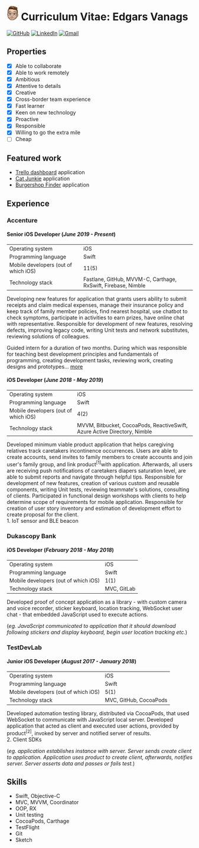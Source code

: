 <img src="https://github.com/esesmuedgars/CurriculumVitae/blob/assets/memoji.png" alt="Memoji" height="40"> Curriculum Vitae: Edgars Vanags
======================================

[![GitHub](https://img.shields.io/badge/Account%20on-GitHub-24292E.svg)](https://github.com/esesmuedgars)
[![LinkedIn](https://img.shields.io/badge/Account%20on-LinkedIn-0077B5.svg)](https://www.linkedin.com/in/edgarsvanags/)
[![Gmail](https://img.shields.io/badge/Send%20to-Gmail-D44638.svg)](mailto:edgars.vanags1@gmail.com?subject=iOS%20Developer&body=Hello%20Edgars,%20)

## Properties

- [X] Able to collaborate
- [X] Able to work remotely
- [X] Ambitious
- [X] Attentive to details
- [X] Creative
- [X] Cross-border team experience
- [X] Fast learner
- [X] Keen on new technology
- [X] Proactive
- [X] Responsible
- [X] Willing to go the extra mile
- [ ] Cheap

## Featured work

- [Trello dashboard](https://github.com/esesmuedgars/Trello) application
- [Cat Junkie](https://github.com/esesmuedgars/CatJunkie) application
- [Burgershop Finder](https://github.com/esesmuedgars/BurgershopFinder) application

## Experience

### Accenture

#### Senior iOS Developer (_June 2019 - Present_)

<table>
  <tr>
    <td>Operating system</td>
    <td>iOS</td>
  </tr>
  <tr>
    <td>Programming language</td>
    <td>Swift</td>
  </tr>
   <tr>
    <td>Mobile developers (out of which iOS)</td>
    <td>11(5)</td>
  </tr>
   <tr>
    <td>Technology stack</td>
    <td>Fastlane, GitHub, MVVM-C, Carthage, RxSwift, Firebase, Nimble</td>
  </tr>
</table>

Developing new features for application that grants users ability to submit receipts and claim medical expenses, manage their insurance policy and keep track of family member policies, find nearest hospital, use chatbot to check symptoms, participate in activities to earn prizes, have online chat with representative.
Responsible for development of new features, resolving defects, improving legacy code, writing Unit tests and network substitutes, reviewing solutions of colleagues.

Guided intern for a duration of two months. During which was responsible for teaching best development principles and fundamentals of programming, creating development tasks, reviewing work, creating designs and prototypes... [more](https://github.com/esesmuedgars/CurriculumVitae/blob/master/InternChaperone.md)

#### iOS Developer (_June 2018 - May 2019_)

<table>
  <tr>
    <td>Operating system</td>
    <td>iOS</td>
  </tr>
  <tr>
    <td>Programming language</td>
    <td>Swift</td>
  </tr>
   <tr>
    <td>Mobile developers (out of which iOS)</td>
    <td>4(2)</td>
  </tr>
   <tr>
    <td>Technology stack</td>
    <td>MVVM, Bitbucket, CocoaPods, ReactiveSwift, Azure Active Directory, Nimble</td>
  </tr>
</table>

Developed minimum viable product application that helps caregiving relatives track caretakers incontinence occurrences. Users are able to create accounts, send invites to family members to create accounts and join user's family group, and link product<sup>[1]</sup>with application. Afterwards, all users are receiving push notifications of caretakers diapers saturation level, are able to submit reports and navigate through helpful tips.
Responsible for development of new features, creation of various custom and reusable components, writing Unit tests, reviewing teammate's solutions, consulting of clients.
Participated in functional design workshops with clients to help determine scope of requirements for mobile application. 
Responsible for creation of user story inventory and estimation of development effort to create proposal for the client.<br>1. IoT sensor and BLE beacon

### Dukascopy Bank

#### iOS Developer (_February 2018 - May 2018_)

<table>
  <tr>
    <td>Operating system</td>
    <td>iOS</td>
  </tr>
  <tr>
    <td>Programming language</td>
    <td>Swift</td>
  </tr>
   <tr>
    <td>Mobile developers (out of which iOS)</td>
    <td>1(1)</td>
  </tr>
   <tr>
    <td>Technology stack</td>
    <td>MVC, GitLab</td>
  </tr>
</table>

Developed proof of concept application as a library - with custom camera and voice recorder, sticker keyboard, location tracking, WebSocket user chat - that embedded JavaScript used to execute actions.

(_eg. JavaScript communicated to application that it should download following stickers and display keyboard, begin user location tracking etc._)

### TestDevLab

#### Junior iOS Developer (_August 2017 - January 2018_)

<table>
  <tr>
    <td>Operating system</td>
    <td>iOS</td>
  </tr>
  <tr>
    <td>Programming language</td>
    <td>Swift</td>
  </tr>
   <tr>
    <td>Mobile developers (out of which iOS)</td>
    <td>5(1)</td>
  </tr>
   <tr>
    <td>Technology stack</td>
    <td>MVC, GitHub, CocoaPods</td>
  </tr>
</table>

Developed automation testing library, distributed via CocoaPods, that used WebSocket to communicate with JavaScript local server.
Developed application that acted as client and executed user actions, provided by product<sup>[2]</sup>, invoked by server and notified server of results.<br>2. Client SDKs

(_eg. application establishes instance with server. Server sends create client to application. Application uses product to create client, afterwards, notifies server. Server asserts data and passes or fails test._)

## Skills

- Swift, Objective-C
- MVC, MVVM, Coordinator
- OOP, RX
- Unit testing
- CocoaPods, Carthage
- TestFlight
- Git
- Sketch
